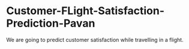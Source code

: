 # Customer-FLight-Satisfaction-Prediction-Pavan
We are going to predict customer satisfaction while travelling in a flight.
